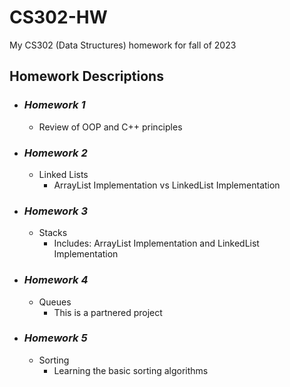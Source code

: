 # CS302-HW
My CS302 (Data Structures) homework for fall of 2023

## Homework Descriptions
- ### *Homework 1*
    - Review of OOP and C++ principles
- ### *Homework 2*
    - Linked Lists
        - ArrayList Implementation vs LinkedList Implementation
- ### *Homework 3*
    - Stacks
        - Includes: ArrayList Implementation and LinkedList Implementation

- ### *Homework 4*
    - Queues
        - This is a partnered project
- ### *Homework 5*
    - Sorting
      - Learning the basic sorting algorithms
